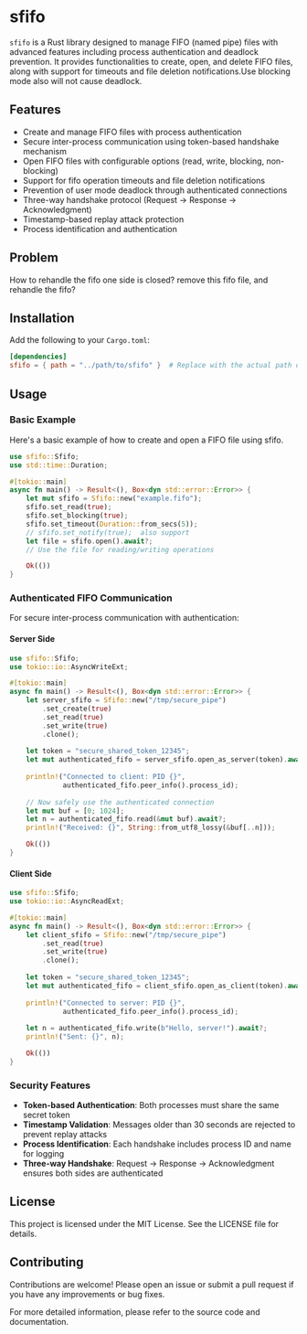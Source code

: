 # sfifo

`sfifo` is a Rust library designed to manage FIFO (named pipe) files with advanced features including process authentication and deadlock prevention. It provides functionalities to create, open, and delete FIFO files, along with support for timeouts and file deletion notifications.Use blocking mode also will not cause deadlock.

## Features

- Create and manage FIFO files with process authentication
- Secure inter-process communication using token-based handshake mechanism
- Open FIFO files with configurable options (read, write, blocking, non-blocking)
- Support for fifo operation timeouts and file deletion notifications
- Prevention of user mode deadlock through authenticated connections
- Three-way handshake protocol (Request → Response → Acknowledgment)
- Timestamp-based replay attack protection
- Process identification and authentication


## Problem
How to rehandle the fifo one side is closed?
remove this fifo file, and rehandle the fifo?

## Installation

Add the following to your `Cargo.toml`:

```toml
[dependencies]
sfifo = { path = "../path/to/sfifo" }  # Replace with the actual path or version

```
## Usage

### Basic Example
Here's a basic example of how to create and open a FIFO file using sfifo.
```rust
use sfifo::Sfifo;
use std::time::Duration;

#[tokio::main]
async fn main() -> Result<(), Box<dyn std::error::Error>> {
    let mut sfifo = Sfifo::new("example.fifo");
    sfifo.set_read(true);
    sfifo.set_blocking(true);
    sfifo.set_timeout(Duration::from_secs(5));
    // sfifo.set_notify(true);  also support
    let file = sfifo.open().await?;
    // Use the file for reading/writing operations

    Ok(())
}
```

### Authenticated FIFO Communication

For secure inter-process communication with authentication:

#### Server Side
```rust
use sfifo::Sfifo;
use tokio::io::AsyncWriteExt;

#[tokio::main]
async fn main() -> Result<(), Box<dyn std::error::Error>> {
    let server_sfifo = Sfifo::new("/tmp/secure_pipe")
        .set_create(true)
        .set_read(true)
        .set_write(true)
        .clone();
    
    let token = "secure_shared_token_12345";
    let mut authenticated_fifo = server_sfifo.open_as_server(token).await?;
    
    println!("Connected to client: PID {}", 
             authenticated_fifo.peer_info().process_id);
    
    // Now safely use the authenticated connection
    let mut buf = [0; 1024];
    let n = authenticated_fifo.read(&mut buf).await?;
    println!("Received: {}", String::from_utf8_lossy(&buf[..n]));

    Ok(())
}
```

#### Client Side
```rust
use sfifo::Sfifo;
use tokio::io::AsyncReadExt;

#[tokio::main]
async fn main() -> Result<(), Box<dyn std::error::Error>> {
    let client_sfifo = Sfifo::new("/tmp/secure_pipe")
        .set_read(true)
        .set_write(true)
        .clone();
    
    let token = "secure_shared_token_12345";
    let mut authenticated_fifo = client_sfifo.open_as_client(token).await?;
    
    println!("Connected to server: PID {}", 
             authenticated_fifo.peer_info().process_id);
    
    let n = authenticated_fifo.write(b"Hello, server!").await?;
    println!("Sent: {}", n);

    Ok(())
}
```

### Security Features

- **Token-based Authentication**: Both processes must share the same secret token
- **Timestamp Validation**: Messages older than 30 seconds are rejected to prevent replay attacks
- **Process Identification**: Each handshake includes process ID and name for logging
- **Three-way Handshake**: Request → Response → Acknowledgment ensures both sides are authenticated


## License
This project is licensed under the MIT License. See the LICENSE file for details.


## Contributing
Contributions are welcome! Please open an issue or submit a pull request if you have any improvements or bug fixes.

For more detailed information, please refer to the source code and documentation.